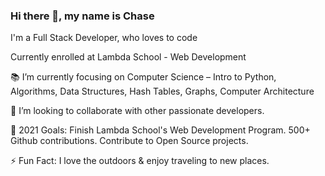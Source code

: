 ### Hi there 👋, my name is Chase

I'm a Full Stack Developer, who loves to code

Currently enrolled at Lambda School - Web Development

📚 I’m currently focusing on Computer Science – Intro to Python, Algorithms, Data Structures, Hash Tables, Graphs, Computer Architecture

👯 I’m looking to collaborate with other passionate developers.

🥅 2021 Goals: Finish Lambda School's Web Development Program. 500+ Github contributions. Contribute to Open Source projects.

⚡ Fun Fact: I love the outdoors & enjoy traveling to new places.
<!--
**jcsnider431/jcsnider431** is a ✨ _special_ ✨ repository because its `README.md` (this file) appears on your GitHub profile.

Here are some ideas to get you started:

- 🔭 I’m currently working on ...
- 🌱 I’m currently learning ...
- 👯 I’m looking to collaborate on ...
- 🤔 I’m looking for help with ...
- 💬 Ask me about ...
- 📫 How to reach me: ...
- 😄 Pronouns: ...
- ⚡ Fun fact: ...
-->

